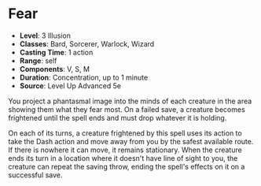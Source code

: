 # Fear

- **Level**: 3 Illusion
- **Classes**: Bard, Sorcerer, Warlock, Wizard
- **Casting Time**: 1 action
- **Range**: self
- **Components**: V, S, M
- **Duration**: Concentration, up to 1 minute
- **Source**: Level Up Advanced 5e

You project a phantasmal image into the minds of each creature in the area showing them what they fear most. On a failed save, a creature becomes frightened until the spell ends and must drop whatever it is holding.

On each of its turns, a creature frightened by this spell uses its action to take the Dash action and move away from you by the safest available route. If there is nowhere it can move, it remains stationary. When the creature ends its turn in a location where it doesn't have line of sight to you, the creature can repeat the saving throw, ending the spell's effects on it on a successful save.

